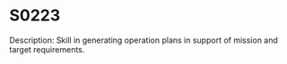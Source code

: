 # S0223
Description: Skill in generating operation plans in support of mission and target requirements.
